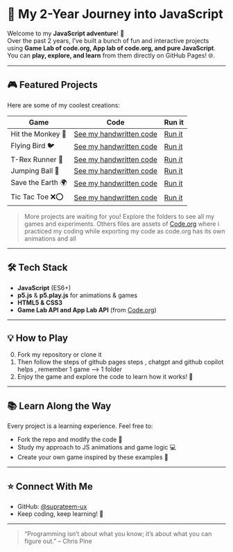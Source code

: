 # 🚀 My 2-Year Journey into JavaScript

Welcome to my **JavaScript adventure**! 🎉  
Over the past 2 years, I’ve built a bunch of fun and interactive projects using **Game Lab of code.org, App lab of code.org, and pure JavaScript**. You can **play, explore, and learn** from them directly on GitHub Pages! 🌐. 

---


## 🎮 Featured Projects

Here are some of my coolest creations:

| Game | Code | Run it |
|------|------|--------|
| Hit the Monkey 🐒 | [See my handwritten code](./Hit%20the%20monkey/code.js) | [Run it ](./Hit%20the%20monkey/index.html) |
| Flying Bird 🐦 | [See my handwritten code](./Flying%20Bird/code.js) | [Run it](./Flying%20Bird/index.html) |
| T-Rex Runner 🦖 | [See my handwritten code](./T%20REX%20GAME/code.js) | [Run it](./T%20REX%20GAME/index.html) |
| Jumping Ball 🏀 | [See my handwritten code](./Jumping%20ball/code.js) | [Run it](./Jumping%20ball/index.html) |
| Save the Earth 🌍 | [See my handwritten code](./Save%20the%20Earth/code.js) | [Run it](./Save%20the%20Earth/index.html) |
| Tic Tac Toe ❌⭕ | [See my handwritten code](./Tic%20Tac%20Toe/code.js) | [Run it](./Tic%20Tac%20Toe/index.html) |


> More projects are waiting for you! Explore the folders to see all my games and experiments. Others files are assets of [Code.org](https://code.org/) where i practiced my coding while exporting my code as code.org has its own animations and all 

---

## 🛠️ Tech Stack

- **JavaScript** (ES6+)
- **p5.js** & **p5.play.js** for animations & games
- **HTML5 & CSS3**
- **Game Lab API and App Lab API** (from [Code.org](https://code.org/))
---

## 💡 How to Play
0. Fork my repository or clone it
1. Then follow the steps of github pages steps , chatgpt and github copilot helps , remember 1 game --> 1 folder
2. Enjoy the game and explore the code to learn how it works! 🎯

---

## 📚 Learn Along the Way

Every project is a learning experience. Feel free to:

- Fork the repo and modify the code 📝  
- Study my approach to JS animations and game logic 💻  
- Create your own game inspired by these examples 🚀

---

## ⭐ Connect With Me

- GitHub: [@suprateem-ux](https://github.com/suprateem-ux)  
- Keep coding, keep learning! 💪

---

> “Programming isn’t about what you know; it’s about what you can figure out.” – Chris Pine
